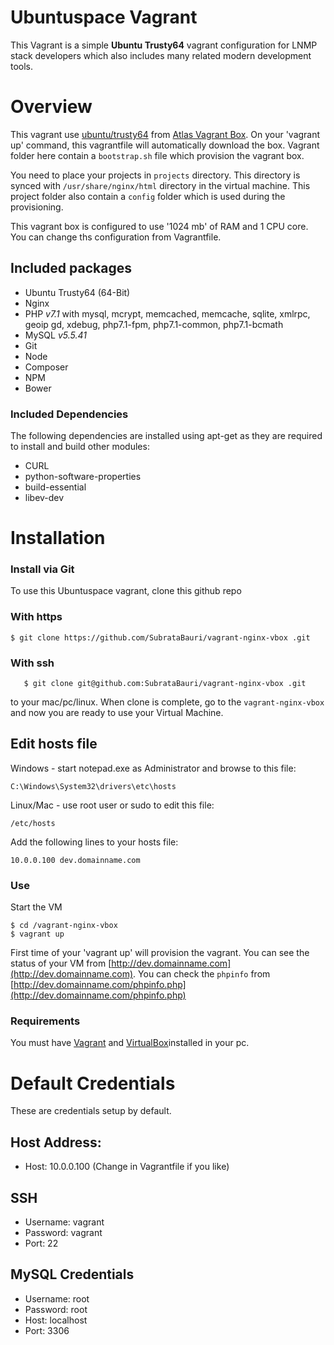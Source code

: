 # Ubuntuspace Vagrant

This Vagrant is a simple __Ubuntu Trusty64__ vagrant configuration for LNMP stack developers which also includes many related modern development tools.


# Overview
This vagrant use [ubuntu/trusty64](https://atlas.hashicorp.com/ubuntu/boxes/trusty64) from [Atlas Vagrant Box](https://atlas.hashicorp.com/boxes/search?utm_source=vagrantcloud.com&vagrantcloud=1).
  On your 'vagrant up' command, this vagrantfile will automatically download the box. Vagrant folder here contain a `bootstrap.sh` file which provision the vagrant box.
  
  You need to place your projects in `projects` directory. This directory is synced with `/usr/share/nginx/html` directory in the virtual machine. 
  This project folder also contain a `config` folder which is used during the provisioning. 

This vagrant box is configured to use '1024 mb' of RAM and 1 CPU core. You can change ths configuration from Vagrantfile.
 
## Included packages

- Ubuntu Trusty64 (64-Bit)
- Nginx
- PHP _v7.1_ with mysql, mcrypt, memcached, memcache, sqlite, xmlrpc, geoip gd, xdebug, php7.1-fpm, php7.1-common, php7.1-bcmath
- MySQL _v5.5.41_
- Git
- Node
- Composer
- NPM
- Bower

### Included Dependencies
The following dependencies are installed using apt-get as they are required to install and build other modules:

- CURL
- python-software-properties
- build-essential
- libev-dev

 
# Installation

### Install via Git
To use this Ubuntuspace vagrant, clone this github repo 

   ### With https
    $ git clone https://github.com/SubrataBauri/vagrant-nginx-vbox .git
   
   ### With ssh
       $ git clone git@github.com:SubrataBauri/vagrant-nginx-vbox .git
       
to your mac/pc/linux.  When clone is complete, go to the `vagrant-nginx-vbox ` and now you are ready to use your Virtual Machine.


## Edit hosts file
   
Windows - start notepad.exe as Administrator and browse to this file:
```
C:\Windows\System32\drivers\etc\hosts
```

Linux/Mac - use root user or sudo to edit this file:
```
/etc/hosts
```

   Add the following lines to your hosts file:
```
10.0.0.100 dev.domainname.com
```


### Use
Start the VM

    $ cd /vagrant-nginx-vbox
    $ vagrant up

First time of your 'vagrant up' will provision the vagrant. You can see the status of your VM from [http://dev.domainname.com](http://dev.domainname.com).
You can check the `phpinfo` from  [http://dev.domainname.com/phpinfo.php](http://dev.domainname.com/phpinfo.php)

### Requirements
You must have [Vagrant](http://vagrantup.com) and [VirtualBox](https://www.virtualbox.org)installed in your pc.


# Default Credentials
These are credentials setup by default.

## Host Address:
- Host: 10.0.0.100 (Change in Vagrantfile if you like)
 
## SSH
- Username: vagrant
- Password: vagrant
- Port: 22

## MySQL Credentials
- Username: root
- Password: root
- Host: localhost
- Port: 3306

